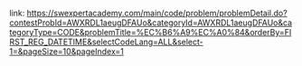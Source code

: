 link: https://swexpertacademy.com/main/code/problem/problemDetail.do?contestProbId=AWXRDL1aeugDFAUo&categoryId=AWXRDL1aeugDFAUo&categoryType=CODE&problemTitle=%EC%B6%A9%EC%A0%84&orderBy=FIRST_REG_DATETIME&selectCodeLang=ALL&select-1=&pageSize=10&pageIndex=1
